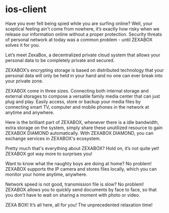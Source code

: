 # ios-client

Have you ever felt being spied while you are surfing online?  Well, your sceptical feeling ain't come from nowhere, it’s exactly how risky when we release our information online without a proper protection. Security threats of personal network at today was a common problem - until ZEXABOX solves it for you.

Let’s meet ZexaBox, a decentralized private cloud system that allows your personal data to be completely private and secured.

ZEXABOX’s encrypting storage is based on distributed technology that your personal data will only be held in your hand and no one can ever break into your private zone.

ZEXABOX come in three sizes. Connecting both internal storage and external storages to compose a versatile family media center that can just plug and play. Easily access, store or backup your media files by connecting smart TV, computer and mobile phones in the network at anytime and anywhere.

Here is the brilliant part of ZEXABOX, whenever there is a idle bandwidth, extra storage on the system, simply share these unutilized resource to gain ZEXABOX DIAMOND automatically. With ZEXABOX DIAMOND, you can exchange services in ZEXABOX's ecosystem.

Pretty much that's everything about ZEXABOX? Hold on, it’s not quite yet! ZEXABOX got way more to surprises you!

Want to know what the naughty boys are doing at home? No problem! ZEXABOX supports the IP camera and stores files locally, which you can monitor your home anytime, anywhere.

Network speed is not good, transmission file is slow? No problem! ZEXABOX allows you to quickly send documents by face to face, so that you don't have to wait on sharing a moment with photo or video.

ZEXA BOX!  It’s all here, all for you! The unprecedented relaxation time!
